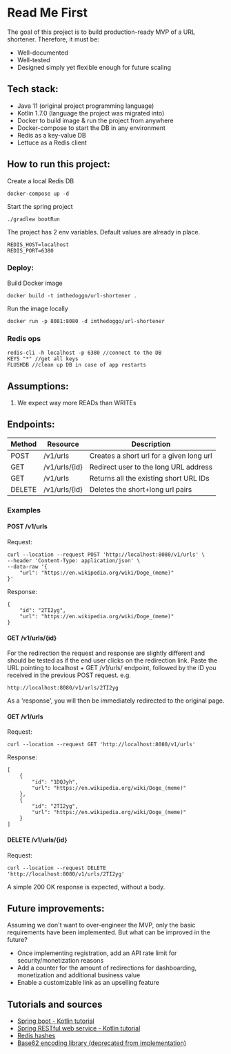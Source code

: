 # Read Me First
The goal of this project is to build production-ready MVP of a URL shortener. Therefore, it must be:
* Well-documented
* Well-tested
* Designed simply yet flexible enough for future scaling

## Tech stack:
* Java 11 (original project programming language)
* Kotlin 1.7.0 (language the project was migrated into)
* Docker to build image & run the project from anywhere
* Docker-compose to start the DB in any environment
* Redis as a key-value DB
* Lettuce as a Redis client

## How to run this project:
Create a local Redis DB
```
docker-compose up -d
```
Start the spring project
```
./gradlew bootRun
```
The project has 2 env variables. Default values are already in place.
```
REDIS_HOST=localhost
REDIS_PORT=6380
```

### Deploy:
Build Docker image
```
docker build -t imthedoggo/url-shortener .
```
Run the image locally
```
docker run -p 8081:8080 -d imthedoggo/url-shortener 
```

### Redis ops
```
redis-cli -h localhost -p 6380 //connect to the DB
KEYS "*" //get all keys
FLUSHDB //clean up DB in case of app restarts
```

## Assumptions:
1. We expect way more READs than WRITEs

## Endpoints:

| Method | Resource      | Description                              |
|--------|---------------|------------------------------------------|
| POST   | /v1/urls      | Creates a short url for a given long url |
| GET    | /v1/urls/{id} | Redirect user to the long URL address    |
| GET    | /v1/urls      | Returns all the existing short URL IDs   |
| DELETE | /v1/urls/{id} | Deletes the short+long url pairs         |

### Examples

#### POST /v1/urls
Request:
```
curl --location --request POST 'http://localhost:8080/v1/urls' \
--header 'Content-Type: application/json' \
--data-raw '{
    "url": "https://en.wikipedia.org/wiki/Doge_(meme)"
}'
```
Response:
```
{
    "id": "2TI2yg",
    "url": "https://en.wikipedia.org/wiki/Doge_(meme)"
}
```

#### GET /v1/urls/{id}
For the redirection the request and response are slightly different and should be tested as if the end user clicks on the redirection link.
Paste the URL pointing to localhost + GET /v1/urls/ endpoint, followed by the ID you received in the previous POST request.
e.g.
```
http://localhost:8080/v1/urls/2TI2yg
```
As a 'response', you will then be immediately redirected to the original page.

#### GET /v1/urls
Request:
```
curl --location --request GET 'http://localhost:8080/v1/urls'
```
Response:
```
[
    {
        "id": "1DQJyh",
        "url": "https://en.wikipedia.org/wiki/Doge_(meme)"
    },
    {
        "id": "2TI2yg",
        "url": "https://en.wikipedia.org/wiki/Doge_(meme)"
    }
]
```

#### DELETE /v1/urls/{id}
Request:
```
curl --location --request DELETE 'http://localhost:8080/v1/urls/2TI2yg'
```
A simple 200 OK response is expected, without a body.

## Future improvements:
Assuming we don't want to over-engineer the MVP, only the basic requirements have been implemented.
But what can be improved in the future?
* Once implementing registration, add an API rate limit for security/monetization reasons
* Add a counter for the amount of redirections for dashboarding, monetization and additional business value
* Enable a customizable link as an upselling feature

## Tutorials and sources
* [Spring boot - Kotlin tutorial](https://spring.io/guides/tutorials/spring-boot-kotlin/)
* [Spring RESTful web service - Kotlin tutorial](https://kotlinlang.org/docs/jvm-spring-boot-restful.html#add-database-support)
* [Redis hashes](https://redis.io/docs/data-types/hashes/)
* [Base62 encoding library (deprecated from implementation)](https://github.com/seruco/base62)
